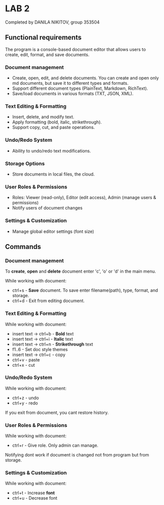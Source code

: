 # LAB 2

Completed by DANILA NIKITOV, group 353504

## Functional requirements

The program is a console-based document editor that allows users to create,
edit, format, and save documents.

### Document management

- Create, open, edit, and delete documents. You can create and open only md documents,
but save it to different types and formats.
- Support different document types (PlainText, Markdown, RichText).
- Save/load documents in various formats (TXT, JSON, XML).

### Text Editing & Formatting

- Insert, delete, and modify text.
- Apply formatting (bold, italic, strikethrough).
- Support copy, cut, and paste operations.

### Undo/Redo System
- Ability to undo/redo text modifications.

### Storage Options
- Store documents in local files, the cloud.

### User Roles & Permissions
- Roles: Viewer (read-only), Editor (edit access), Admin (manage users & permissions)
- Notify users of document changes

### Settings & Customization
- Manage global editor settings (font size)


## Commands

### Document management
To **create**, **open** and **delete** document enter 'c', 'o' or 'd' in the main menu.

While working with document:
- ctrl+s - **Save** document. To save enter filename(path), type, format, and storage.
- ctrl+d - Exit from editing document.

### Text Editing & Formatting
While working with document:
- insert text -> ctrl+b - **Bold** text
- insert text -> ctrl+i - **Italic** text
- insert text -> ctrl+n - **Strikethrough** text
- f1..6 - Set doc style themes
- insert text -> ctrl+c - copy
- ctrl+v - paste
- ctrl+x - cut

### Undo/Redo System
While working with document:
- ctrl+z - undo
- ctrl+y - redo

If you exit from document, you cant restore history.

### User Roles & Permissions
While working with document:
- ctrl+r - Give role. Only admin can manage.

Notifying dont work if document is changed not from program but from storage.

### Settings & Customization
While working with document:
- ctrl+t - Increase **font**
- ctrl+u - Decrease font


